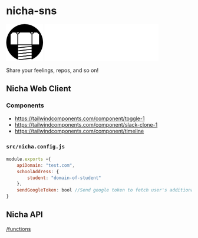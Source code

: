 # nicha-sns
<div>

<img height="100px" src="https://github.com/BonyChops/nicha-sns/blob/main/src/resources/logo.png?raw=true">

<img  height="100px" src="https://github.com/BonyChops/nicha-sns/blob/main/src/resources/logo_full.png?raw=true">

Share your feelings, repos, and so on!
</div>

## Nicha Web Client


### Components

- https://tailwindcomponents.com/component/toggle-1  
- https://tailwindcomponents.com/component/slack-clone-1  
- https://tailwindcomponents.com/component/timeline

### `src/nicha.config.js`
```JavaScript
module.exports ={
    apiDomain: "test.com",
    schoolAddress: {
        student: "domain-of-student"
    },
    sendGoogleToken: bool //Send google token to fetch user's additional info at server (default: false)
}
```

## Nicha API
[/functions](https://github.com/BonyChops/nicha-sns/tree/main/functions)